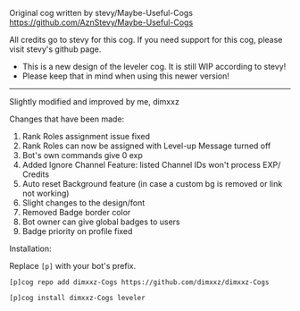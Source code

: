 Original cog written by stevy/Maybe-Useful-Cogs https://github.com/AznStevy/Maybe-Useful-Cogs

All credits go to stevy for this cog.
If you need support for this cog, please visit stevy's github page.

- This is a new design of the leveler cog. It is still WIP according to stevy!
- Please keep that in mind when using this newer version!

----------------------------------------------------------------------------------------------
Slightly modified and improved by me, dimxxz

Changes that have been made:
1. Rank Roles assignment issue fixed
2. Rank Roles can now be assigned with Level-up Message turned off
3. Bot's own commands give 0 exp
4. Added Ignore Channel Feature: listed Channel IDs won't process EXP/ Credits
5. Auto reset Background feature (in case a custom bg is removed or link not working)
6. Slight changes to the design/font
7. Removed Badge border color
8. Bot owner can give global badges to users
9. Badge priority on profile fixed


Installation:

Replace `[p]` with your bot's prefix.
```
[p]cog repo add dimxxz-Cogs https://github.com/dimxxz/dimxxz-Cogs
```
```
[p]cog install dimxxz-Cogs leveler
```

